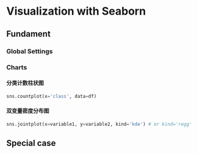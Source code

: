 # Visualization with Seaborn

## Fundament 
### Global Settings

### Charts
#### 分类计数柱状图
``` py
sns.countplot(x='class', data=df)
```

#### 双变量密度分布图
``` py
sns.jointplot(x=variable1, y=variable2, kind='kde') # or kind='regg'
```
## Special case
